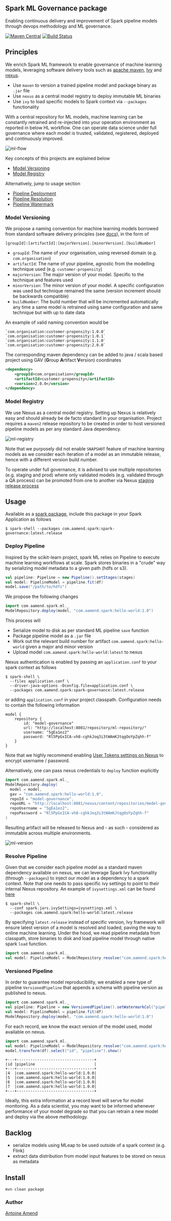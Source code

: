 ## Spark ML Governance package

Enabling continuous delivery and improvement of Spark pipeline models through devops methodology and ML governance.

[![Maven Central](https://maven-badges.herokuapp.com/maven-central/com.aamend.spark/spark-governance/badge.svg)](https://maven-badges.herokuapp.com/maven-central/com.aamend.spark/spark-governance)
[![Build Status](https://travis-ci.org/aamend/spark-governance.svg?branch=master)](https://travis-ci.org/aamend/spark-governance)

## Principles

We enrich Spark ML framework to enable governance of machine learning models,
leveraging software delivery tools such as [apache maven](https://maven.apache.org/), [Ivy](http://ant.apache.org/ivy/) and [nexus](https://www.sonatype.com/product-nexus-repository). 

- Use `maven` to version a trained pipeline model and package binary as `.jar` file
- Use `nexus` as a central model registry to deploy immutable ML binaries
- Use `ivy` to load specific models to Spark context via `--packages` functionality

With a central repository for ML models, machine learning can be constantly retrained and re-injected
into your operation environment as reported in below HL workflow. 
One can operate data science under full governance where each
model is trusted, validated, registered, deployed and continuously improved.

![ml-flow](images/ml-flow.png)

Key concepts of this projects are explained below
- [Model Versioning](#model-versioning)
- [Model Registry](#model-registry)

Alternatively, jump to usage section
- [Pipeline Deployment](#deploy-pipeline)
- [Pipeline Resolution](#resolve-pipeline)
- [Pipeline Watermark](#versioned-pipeline)

### Model Versioning

We propose a naming convention for machine learning models borrowed from standard 
software delivery principles (see [docs](https://docs.oracle.com/middleware/1212/core/MAVEN/maven_version.htm)), in the form of

```
[groupId]:[artifactId]:[majorVersion].[minorVersion].[buildNumber]
```

- `groupId`: The name of your organisation, using reversed domain (e.g. `com.organisation`)
- `artifactId`: The name of your pipeline, agnostic from the modelling technique used (e.g. `customer-propensity`)
- `majorVersion`: The major version of your model. Specific to the technique and features used
- `minorVersion`: The minor version of your model. A specific configuration was used but technique remained the same (version increment should be backwards compatible)
- `buildNumber`: The build number that will be incremented automatically any time a same model is retrained using same configuration and same technique but with up to date data

An example of valid naming convention would be

    `com.organisation:customer-propensity:1.0.0`
    `com.organisation:customer-propensity:1.0.1`
    `com.organisation:customer-propensity:1.1.0`
    `com.organisation:customer-propensity:2.0.0`

The corresponding maven dependency can be added to java / scala based project using GAV (**G**roup **A**rtifact **V**ersion) coordinates

```xml
<dependency>
    <groupId>com.organisation</groupId>
    <artifactId>customer-propensity</artifactId>
    <version>2.0.0</version>
</dependency>
```

### Model Registry

We use Nexus as a central model registry.
Setting up Nexus is relatively easy and should already be de facto standard in your organisation. 
Project requires a `maven2` release repository to be created in order to host versioned pipeline models as per any standard Java dependency.

![ml-registry](images/ml-registry.png)

Note that we purposely did not enable `SNAPSHOT` feature of machine learning models as we consider each iteration 
of a model as an immutable release, hence with a different version build number.
 
To operate under full governance, it is advised to use multiple repositories (e.g. staging and prod) where only validated
models (e.g. validated through a QA process) can be promoted from one to another via Nexus [staging release process](https://help.sonatype.com/repomanager2/staging-releases)

## Usage

Available as a [spark package](https://spark-packages.org/package/aamend/spark-governance), include this package in your Spark Application as follows

```shell script
$ spark-shell --packages com.aamend.spark:spark-governance:latest.release
```

### Deploy Pipeline

Inspired by the scikit-learn project, spark ML relies on Pipeline to execute machine learning workflows at scale.
Spark stores binaries in a "crude" way by serializing model metadata to a given path (hdfs or s3).

```scala
val pipeline: Pipeline = new Pipeline().setStages(stages)
val model: PipelineModel = pipeline.fit(df)
model.save("/path/to/hdfs")
```

We propose the following changes

```scala
import com.aamend.spark.ml._
ModelRepository.deploy(model, "com.aamend.spark:hello-world:1.0")
```

This process will
 
- Serialize model to disk as per standard ML pipeline `save` function
- Package pipeline model as a `.jar` file 
- Work out the relevant build number for artifact `com.aamend.spark:hello-world` given a major and minor version
- Upload model `com.aamend.spark:hello-world:latest` to nexus

Nexus authentication is enabled by passing an `application.conf` to your spark context as follows

```shell script
$ spark-shell \
  --files application.conf \
  --driver-java-options -Dconfig.file=application.conf \
  --packages com.aamend.spark:spark-governance:latest.release
```

or adding `application.conf` in your project classpath. Configuration needs to contain the following information

```shell script
model {
    repository {
        id: "model-governance"
        url: "http://localhost:8081/repository/ml-repository/"
        username: "5gEa1ez2"
        password: "Rl5PpGxICA-vh8-cghkJoq3i3tWAmKJtqgOoYpZqhh-f"
    }
}
```

Note that we highly recommend enabling [User Tokens settings on Nexus](https://help.sonatype.com/repomanager3/security/security-setup-with-user-tokens#SecuritySetupwithUserTokens-EnablingandResettingUserTokens) 
to encrypt username / password. 

Alternatively, one can pass nexus credentials to `deploy` function explicitly

```scala
import com.aamend.spark.ml._
ModelRepository.deploy(
  model = model,
  gav = "com.aamend.spark:hello-world:1.0",
  repoId = "model-governance",
  repoURL = "http://localhost:8081/nexus/content/repositories/model-governance/",
  repoUsername = "5gEa1ez2",
  repoPassword = "Rl5PpGxICA-vh8-cghkJoq3i3tWAmKJtqgOoYpZqhh-f"
)
```

Resulting artifact will be released to Nexus and - as such - considered as immutable across multiple environments.

![ml-version](images/model-versioned.png)

### Resolve Pipeline

Given that we consider each pipeline model as a standard maven dependency available on nexus, 
we can leverage Spark Ivy functionality (through `--packages`) to inject our model as a dependency to a spark context. 
Note that one needs to pass specific ivy settings to point to their internal Nexus repository. 
An example of `ivysettings.xml` can be found [here](examples/ivysettings.xml)

```shell script
$ spark-shell \
  --conf spark.jars.ivySettings=ivysettings.xml \
  --packages com.aamend.spark:hello-world:latest.release
```

By specifying `latest.release` instead of specific version, Ivy framework will ensure latest version of a 
model is resolved and loaded, paving the way to online machine learning. 
Under the hood, we read pipeline metadata from classpath, 
store binaries to disk and load pipeline model through native spark `load` function.

```scala
import com.aamend.spark.ml._
val model: PipelineModel = ModelRepository.resolve("com.aamend.spark:hello-world")
```

### Versioned Pipeline

In order to guarantee model reproducibility, we enabled a new type of pipeline `VersionedPipeline` that appends a 
schema with pipeline version as published to nexus.

```scala
import com.aamend.spark.ml._
val pipeline: Pipeline = new VersionedPipeline().setWatermarkCol("pipeline").setStages(stages)
val model: PipelineModel = pipeline.fit(df)
ModelRepository.deploy(model, "com.aamend.spark:hello-world:1.0")
```

For each record, we know the exact version of the model used, model available on nexus. 

```scala
import com.aamend.spark.ml._
val model: PipelineModel = ModelRepository.resolve("com.aamend.spark:hello-world")
model.transform(df).select("id", "pipeline").show()
```

```
+---+----------------------------------+
|id |pipeline                          |
+---+----------------------------------+
|4  |com.aamend.spark:hello-world:1.0.0|
|5  |com.aamend.spark:hello-world:1.0.0|
|6  |com.aamend.spark:hello-world:1.0.0|
|7  |com.aamend.spark:hello-world:1.0.0|
+---+----------------------------------+
```

Ideally, this extra information at a record level will serve for model monitoring. 
As a data scientist, you may want to be informed whenever performance of your model degrade so that you can
retrain a new model and deploy via the above methodology.

## Backlog

- serialize models using MLeap to be used outside of a spark context (e.g. Flink)
- extract data distribution from model input features to be stored on nexus as metadata

## Install

```shell script
mvn clean package
```

### Author

[Antoine Amend](mailto:antoine.amend@gmail.com)
